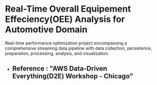 # Real-Time Overall Equipement Effeciency(OEE) Analysis for Automotive Domain
Real-time performance optimization project encompassing a comprehensive streaming data pipeline with data collection, persistence, preparation, processing, analysis, and visualization.

* ## Reference : "AWS Data-Driven Everything(D2E) Workshop - Chicago"




